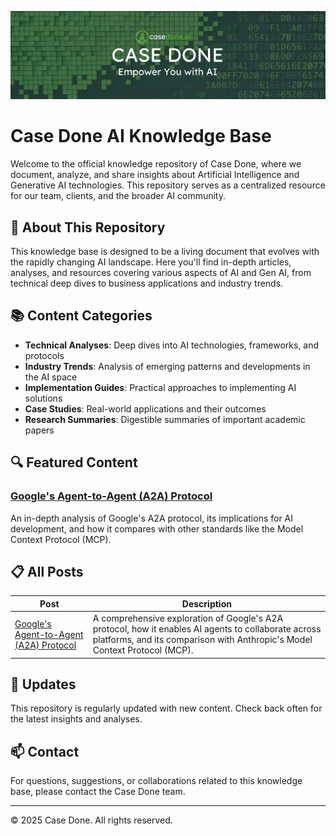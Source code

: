 ![Case Done Banner](./casedone-assets/casedone-banner.jpg)

# Case Done AI Knowledge Base

Welcome to the official knowledge repository of Case Done, where we document, analyze, and share insights about Artificial Intelligence and Generative AI technologies. This repository serves as a centralized resource for our team, clients, and the broader AI community.

## 🚀 About This Repository

This knowledge base is designed to be a living document that evolves with the rapidly changing AI landscape. Here you'll find in-depth articles, analyses, and resources covering various aspects of AI and Gen AI, from technical deep dives to business applications and industry trends.

## 📚 Content Categories

- **Technical Analyses**: Deep dives into AI technologies, frameworks, and protocols
- **Industry Trends**: Analysis of emerging patterns and developments in the AI space
- **Implementation Guides**: Practical approaches to implementing AI solutions
- **Case Studies**: Real-world applications and their outcomes
- **Research Summaries**: Digestible summaries of important academic papers


## 🔍 Featured Content


### [Google's Agent-to-Agent (A2A) Protocol](./posts/Google-A2A/google-a2a.md)
An in-depth analysis of Google's A2A protocol, its implications for AI development, and how it compares with other standards like the Model Context Protocol (MCP).

## 📋 All Posts

| Post | Description |
|------|-------------|
| [Google's Agent-to-Agent (A2A) Protocol](./posts/Google-A2A/google-a2a.md) | A comprehensive exploration of Google's A2A protocol, how it enables AI agents to collaborate across platforms, and its comparison with Anthropic's Model Context Protocol (MCP). |

## 📅 Updates

This repository is regularly updated with new content. Check back often for the latest insights and analyses.

## 📫 Contact

For questions, suggestions, or collaborations related to this knowledge base, please contact the Case Done team.

---

© 2025 Case Done. All rights reserved.
